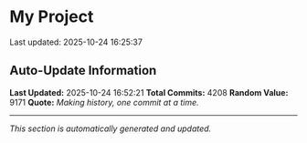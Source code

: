 # My Project


Last updated: 2025-10-24 16:25:37























































































































































































































































































































































































































































































































































































































































































































































































































































































































































































































































































































































































































































































































































































































































































































































































































































































































































































































































































































































































































































































































































































































































































































































































































































































































































































































































































































































































































































































































































































































































































































































































































































































































































































































































































































































































































































































































































































































































































































































































































































































































































































































































































































































































































































































































































































































































































































































































## Auto-Update Information

**Last Updated:** 2025-10-24 16:52:21
**Total Commits:** 4208
**Random Value:** 9171
**Quote:** _Making history, one commit at a time._

---
_This section is automatically generated and updated._